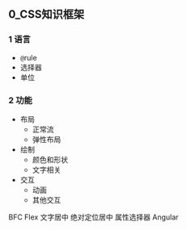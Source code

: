 ## 0_CSS知识框架

### 1 语言
- `@`rule
- 选择器
- 单位

### 2 功能
- 布局
	- 正常流
	- 弹性布局
- 绘制
	- 颜色和形状
	- 文字相关
- 交互
	- 动画
	- 其他交互

BFC
Flex
文字居中
绝对定位居中
属性选择器 Angular